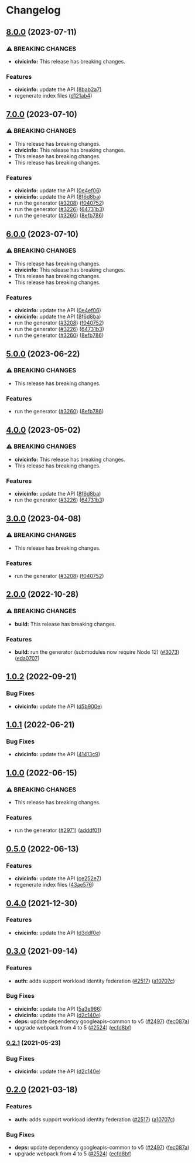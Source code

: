 # Changelog

## [8.0.0](https://github.com/googleapis/google-api-nodejs-client/compare/civicinfo-v7.0.0...civicinfo-v8.0.0) (2023-07-11)


### ⚠ BREAKING CHANGES

* **civicinfo:** This release has breaking changes.

### Features

* **civicinfo:** update the API ([8bab2a7](https://github.com/googleapis/google-api-nodejs-client/commit/8bab2a759f922704cf64bb9ae1c1256a1d6f66be))
* regenerate index files ([d121ab4](https://github.com/googleapis/google-api-nodejs-client/commit/d121ab4cb630dd1c77a228166da2788bd2bd1175))

## [7.0.0](https://github.com/googleapis/google-api-nodejs-client/compare/civicinfo-v6.0.0...civicinfo-v7.0.0) (2023-07-10)


### ⚠ BREAKING CHANGES

* This release has breaking changes.
* **civicinfo:** This release has breaking changes.
* This release has breaking changes.
* This release has breaking changes.

### Features

* **civicinfo:** update the API ([0e4ef06](https://github.com/googleapis/google-api-nodejs-client/commit/0e4ef064015dd8c748e1eb086a5e868ed1fbb542))
* **civicinfo:** update the API ([8f6d8ba](https://github.com/googleapis/google-api-nodejs-client/commit/8f6d8bac7d85c9abe822de9436abdf932ad04bcf))
* run the generator ([#3208](https://github.com/googleapis/google-api-nodejs-client/issues/3208)) ([f040752](https://github.com/googleapis/google-api-nodejs-client/commit/f0407528c81f2e74ba5e1d35443085d35f5f005d))
* run the generator ([#3226](https://github.com/googleapis/google-api-nodejs-client/issues/3226)) ([64731b3](https://github.com/googleapis/google-api-nodejs-client/commit/64731b38b8b60b082da5456914546850d152d677))
* run the generator ([#3260](https://github.com/googleapis/google-api-nodejs-client/issues/3260)) ([8efb786](https://github.com/googleapis/google-api-nodejs-client/commit/8efb7861b7da4bc1472a4b654e46f90b29fbff20))

## [6.0.0](https://github.com/googleapis/google-api-nodejs-client/compare/civicinfo-v5.0.0...civicinfo-v6.0.0) (2023-07-10)


### ⚠ BREAKING CHANGES

* This release has breaking changes.
* **civicinfo:** This release has breaking changes.
* This release has breaking changes.
* This release has breaking changes.

### Features

* **civicinfo:** update the API ([0e4ef06](https://github.com/googleapis/google-api-nodejs-client/commit/0e4ef064015dd8c748e1eb086a5e868ed1fbb542))
* **civicinfo:** update the API ([8f6d8ba](https://github.com/googleapis/google-api-nodejs-client/commit/8f6d8bac7d85c9abe822de9436abdf932ad04bcf))
* run the generator ([#3208](https://github.com/googleapis/google-api-nodejs-client/issues/3208)) ([f040752](https://github.com/googleapis/google-api-nodejs-client/commit/f0407528c81f2e74ba5e1d35443085d35f5f005d))
* run the generator ([#3226](https://github.com/googleapis/google-api-nodejs-client/issues/3226)) ([64731b3](https://github.com/googleapis/google-api-nodejs-client/commit/64731b38b8b60b082da5456914546850d152d677))
* run the generator ([#3260](https://github.com/googleapis/google-api-nodejs-client/issues/3260)) ([8efb786](https://github.com/googleapis/google-api-nodejs-client/commit/8efb7861b7da4bc1472a4b654e46f90b29fbff20))

## [5.0.0](https://github.com/googleapis/google-api-nodejs-client/compare/civicinfo-v4.0.0...civicinfo-v5.0.0) (2023-06-22)


### ⚠ BREAKING CHANGES

* This release has breaking changes.

### Features

* run the generator ([#3260](https://github.com/googleapis/google-api-nodejs-client/issues/3260)) ([8efb786](https://github.com/googleapis/google-api-nodejs-client/commit/8efb7861b7da4bc1472a4b654e46f90b29fbff20))

## [4.0.0](https://github.com/googleapis/google-api-nodejs-client/compare/civicinfo-v3.0.0...civicinfo-v4.0.0) (2023-05-02)


### ⚠ BREAKING CHANGES

* **civicinfo:** This release has breaking changes.
* This release has breaking changes.

### Features

* **civicinfo:** update the API ([8f6d8ba](https://github.com/googleapis/google-api-nodejs-client/commit/8f6d8bac7d85c9abe822de9436abdf932ad04bcf))
* run the generator ([#3226](https://github.com/googleapis/google-api-nodejs-client/issues/3226)) ([64731b3](https://github.com/googleapis/google-api-nodejs-client/commit/64731b38b8b60b082da5456914546850d152d677))

## [3.0.0](https://github.com/googleapis/google-api-nodejs-client/compare/civicinfo-v2.0.0...civicinfo-v3.0.0) (2023-04-08)


### ⚠ BREAKING CHANGES

* This release has breaking changes.

### Features

* run the generator ([#3208](https://github.com/googleapis/google-api-nodejs-client/issues/3208)) ([f040752](https://github.com/googleapis/google-api-nodejs-client/commit/f0407528c81f2e74ba5e1d35443085d35f5f005d))

## [2.0.0](https://github.com/googleapis/google-api-nodejs-client/compare/civicinfo-v1.0.2...civicinfo-v2.0.0) (2022-10-28)


### ⚠ BREAKING CHANGES

* **build:** This release has breaking changes.

### Features

* **build:** run the generator (submodules now require Node 12) ([#3073](https://github.com/googleapis/google-api-nodejs-client/issues/3073)) ([eda0707](https://github.com/googleapis/google-api-nodejs-client/commit/eda07079dadab46a80b6f9ede618f4f43030169e))

## [1.0.2](https://github.com/googleapis/google-api-nodejs-client/compare/civicinfo-v1.0.1...civicinfo-v1.0.2) (2022-09-21)


### Bug Fixes

* **civicinfo:** update the API ([d5b900e](https://github.com/googleapis/google-api-nodejs-client/commit/d5b900e18ba1ce617c326a84c0d3fcbde0ed6de3))

## [1.0.1](https://github.com/googleapis/google-api-nodejs-client/compare/civicinfo-v1.0.0...civicinfo-v1.0.1) (2022-06-21)


### Bug Fixes

* **civicinfo:** update the API ([41413c9](https://github.com/googleapis/google-api-nodejs-client/commit/41413c9994a7ae2d33b2d0359247f5e337de0de8))

## [1.0.0](https://github.com/googleapis/google-api-nodejs-client/compare/civicinfo-v0.5.0...civicinfo-v1.0.0) (2022-06-15)


### ⚠ BREAKING CHANGES

* This release has breaking changes.

### Features

* run the generator ([#2971](https://github.com/googleapis/google-api-nodejs-client/issues/2971)) ([adddf01](https://github.com/googleapis/google-api-nodejs-client/commit/adddf018e7cb73adab7341053dd80d72c5a6248d))

## [0.5.0](https://github.com/googleapis/google-api-nodejs-client/compare/civicinfo-v0.4.0...civicinfo-v0.5.0) (2022-06-13)


### Features

* **civicinfo:** update the API ([ce252e7](https://github.com/googleapis/google-api-nodejs-client/commit/ce252e7f713dc624f9b028b6f1dfd15a181a38c5))
* regenerate index files ([43ae576](https://github.com/googleapis/google-api-nodejs-client/commit/43ae57651332bdf31af52ea3abb9e2934798a404))

## [0.4.0](https://www.github.com/googleapis/google-api-nodejs-client/compare/civicinfo-v0.3.0...civicinfo-v0.4.0) (2021-12-30)


### Features

* **civicinfo:** update the API ([d3ddf0e](https://www.github.com/googleapis/google-api-nodejs-client/commit/d3ddf0e6309921ebfd4ae18283a213916aa476ad))

## [0.3.0](https://www.github.com/googleapis/google-api-nodejs-client/compare/civicinfo-v0.2.1...civicinfo-v0.3.0) (2021-09-14)


### Features

* **auth:** adds support workload identity federation ([#2517](https://www.github.com/googleapis/google-api-nodejs-client/issues/2517)) ([a10707c](https://www.github.com/googleapis/google-api-nodejs-client/commit/a10707c477759e7c9ef6360a2fe800856fb600c1))


### Bug Fixes

* **civicinfo:** update the API ([5a3e966](https://www.github.com/googleapis/google-api-nodejs-client/commit/5a3e966053326f4edcc21197a292fe74c6c23b68))
* **civicinfo:** update the API ([d2c140e](https://www.github.com/googleapis/google-api-nodejs-client/commit/d2c140ed3bc1dfb2d82a3d5e4320c6904eb03574))
* **deps:** update dependency googleapis-common to v5 ([#2497](https://www.github.com/googleapis/google-api-nodejs-client/issues/2497)) ([fec087a](https://www.github.com/googleapis/google-api-nodejs-client/commit/fec087abcf3d994dd41c3ffa0a0c12b1f9f09dae))
* upgrade webpack from 4 to 5  ([#2524](https://www.github.com/googleapis/google-api-nodejs-client/issues/2524)) ([ecfd8bf](https://www.github.com/googleapis/google-api-nodejs-client/commit/ecfd8bfcd06e1beabff7ec9a8c4000222379eb8d))

### [0.2.1](https://www.github.com/googleapis/google-api-nodejs-client/compare/civicinfo-v0.2.0...civicinfo-v0.2.1) (2021-05-23)


### Bug Fixes

* **civicinfo:** update the API ([d2c140e](https://www.github.com/googleapis/google-api-nodejs-client/commit/d2c140ed3bc1dfb2d82a3d5e4320c6904eb03574))

## [0.2.0](https://www.github.com/googleapis/google-api-nodejs-client/compare/civicinfo-v0.1.0...civicinfo-v0.2.0) (2021-03-18)


### Features

* **auth:** adds support workload identity federation ([#2517](https://www.github.com/googleapis/google-api-nodejs-client/issues/2517)) ([a10707c](https://www.github.com/googleapis/google-api-nodejs-client/commit/a10707c477759e7c9ef6360a2fe800856fb600c1))


### Bug Fixes

* **deps:** update dependency googleapis-common to v5 ([#2497](https://www.github.com/googleapis/google-api-nodejs-client/issues/2497)) ([fec087a](https://www.github.com/googleapis/google-api-nodejs-client/commit/fec087abcf3d994dd41c3ffa0a0c12b1f9f09dae))
* upgrade webpack from 4 to 5  ([#2524](https://www.github.com/googleapis/google-api-nodejs-client/issues/2524)) ([ecfd8bf](https://www.github.com/googleapis/google-api-nodejs-client/commit/ecfd8bfcd06e1beabff7ec9a8c4000222379eb8d))
